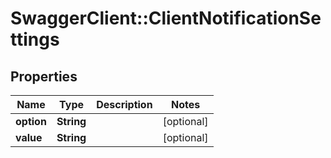 # SwaggerClient::ClientNotificationSettings

## Properties
Name | Type | Description | Notes
------------ | ------------- | ------------- | -------------
**option** | **String** |  | [optional] 
**value** | **String** |  | [optional] 

